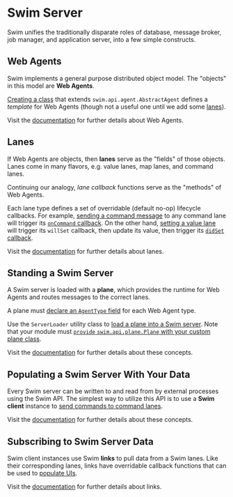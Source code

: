 # Swim Server

Swim unifies the traditionally disparate roles of database, message broker, job manager, and application server, into a few simple constructs.

## Web Agents

Swim implements a general purpose distributed object model. The "objects" in this model are **Web Agents**.

[Creating a class](http://github.com/swimos/tutorial/tree/master/server/src/main/java/swim/tutorial/UnitAgent.java#L13) that extends `swim.api.agent.AbstractAgent` defines a *template* for Web Agents (though not a useful one until we add some [lanes](#lanes)).

Visit the [documentation](https://developer.swim.ai/concepts/agents/) for further details about Web Agents.

## Lanes

If Web Agents are objects, then **lanes** serve as the "fields" of those objects. Lanes come in many flavors, e.g. value lanes, map lanes, and command lanes.

Continuing our analogy, *lane callback* functions serve as the "methods" of Web Agents.

Each lane type defines a set of overridable (default no-op) lifecycle callbacks. For example, [sending a command message](#sending-data-do-swim) to any command lane will trigger its [`onCommand` callback](http://github.com/swimos/tutorial/tree/master/server/src/main/java/swim/tutorial/UnitAgent.java#L51-L54). On the other hand, [setting a value lane](http://github.com/swimos/tutorial/tree/master/server/src/main/java/swim/tutorial/UnitAgent.java#L53) will trigger its `willSet` callback, then update its value, then trigger its [`didSet` callback](http://github.com/swimos/tutorial/tree/master/server/src/main/java/swim/tutorial/UnitAgent.java#L40-L47).

Visit the [documentation](https://developer.swim.ai/concepts/lanes/) for further details about lanes.

## Standing a Swim Server

A Swim server is loaded with a **plane**, which provides the runtime for Web Agents and routes messages to the correct lanes.

A plane must [declare an `AgentType` field](http://github.com/swimos/tutorial/tree/master/server/src/main/java/swim/tutorial/TutorialPlane.java#L13-L14) for each Web Agent type.

Use the `ServerLoader` utility class to [load a plane into a Swim server](http://github.com/swimos/tutorial/tree/master/server/src/main/java/swim/tutorial/TutorialPlane.java#L18). Note that your module must [`provide` `swim.api.plane.Plane` with your custom plane class](http://github.com/swimos/tutorial/tree/master/server/src/main/java/module-info.java#L8).

Visit the [documentation](https://developer.swim.ai/concepts) for further details about these concepts.

## Populating a Swim Server With Your Data

Every Swim server can be written to and read from by external processes using the Swim API. The simplest way to utilize this API is to use a **Swim client** instance to [send commands to command lanes](http://github.com/swimos/tutorial/tree/master/server/src/main/java/swim/tutorial/TutorialPlane.java#L40).

Visit the [documentation](https://developer.swim.ai/concepts) for further details about these concepts.

## Subscribing to Swim Server Data

Swim client instances use Swim **links** to pull data from a Swim lanes. Like their corresponding lanes, links have overridable callback functions that can be used to [populate UIs](http://github.com/swimos/tutorial/tree/master/ui/index.html#L111-L133).

Visit the [documentation](https://developer.swim.ai/concepts/links/) for further details about links.
